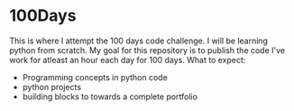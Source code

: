 # 100Days
This is where I attempt the 100 days code challenge. I will be learning python from scratch.
My goal for this repository is to publish the code I've work for atleast an hour each day for 100 days.
What to expect:
- Programming concepts in python code
- python projects 
- building blocks to towards a complete portfolio
